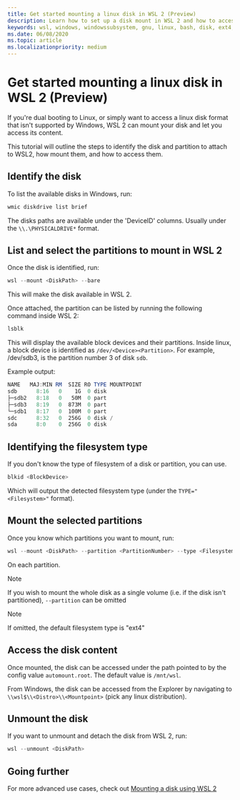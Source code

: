```yaml
---
title: Get started mounting a linux disk in WSL 2 (Preview)
description: Learn how to set up a disk mount in WSL 2 and how to access it.
keywords: wsl, windows, windowssubsystem, gnu, linux, bash, disk, ext4, filesystem, mount
ms.date: 06/08/2020
ms.topic: article
ms.localizationpriority: medium
---
```


# Get started mounting a linux disk in WSL 2 (Preview)

If you're dual booting to Linux, or simply want to access a linux disk format that isn't supported by Windows, WSL 2 can mount your disk and let you access its content.

This tutorial will outline the steps to identify the disk and partition to attach to WSL2, how mount them, and how to access them.


## Identify the disk

To list the available disks in Windows, run:

```powershell
wmic diskdrive list brief
```

The disks paths are available under the 'DeviceID' columns. Usually under the `\\.\PHYSICALDRIVE*` format.

## List and select the partitions to mount in WSL 2

Once the disk is identified, run:

```powershell
wsl --mount <DiskPath> --bare
```

This will make the disk available in WSL 2.

Once attached, the partition can be listed by running the following command inside WSL 2:

```powershell
lsblk
```

This will display the available block devices and their partitions.
Inside linux, a block device is identified as  `/dev/<Device><Partition>`. For example, /dev/sdb3, is the partition number 3 of disk `sdb`.

Example output:

```powershell
NAME   MAJ:MIN RM  SIZE RO TYPE MOUNTPOINT
sdb      8:16   0    1G  0 disk
├─sdb2   8:18   0   50M  0 part
├─sdb3   8:19   0  873M  0 part
└─sdb1   8:17   0  100M  0 part
sdc      8:32   0  256G  0 disk /
sda      8:0    0  256G  0 disk
```

## Identifying the filesystem type

If you don't know the type of filesystem of a disk or partition, you can use.

```powershell
blkid <BlockDevice>
```

Which will output the detected filesystem type (under the `TYPE="<Filesystem>"` format).

## Mount the selected partitions

Once you know which partitions you want to mount, run: 

```powershell
wsl --mount <DiskPath> --partition <PartitionNumber> --type <Filesystem>
```

On each partition.

> [!NOTE]
> If you wish to mount the whole disk as a single volume (i.e. if the disk isn't partitioned), `--partition` can be omitted

> [!NOTE]
> If omitted, the default filesystem type is "ext4"

## Access the disk content

Once mounted, the disk can be accessed under the path pointed to by the config value `automount.root`. The default value is `/mnt/wsl`.

From Windows, the disk can be accessed from the Explorer by navigating to `\\wsl$\\<Distro>\\<Mountpoint>` (pick any linux distribution).

## Unmount the disk

If you want to unmount and detach the disk from WSL 2, run:
```powershell
wsl --unmount <DiskPath>
```

## Going further

For more advanced use cases, check out [Mounting a disk using WSL 2](../wsl2-mount-disk.md)
